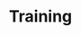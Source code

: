 ---
layout: training
title: Training
tagline: The Advantec team consists of five of the twelve Master Citrix Certified Instructors (CCI) in the North America and can provide customized on-site or remote training programs for your organization. Unlike other trainers, Advantec instructors are also real-world practicing Senior Architects/Consultants. We ensure that our students receive the guidance and hands-on experience they need to further their own personal success.
permalink: /training/
---